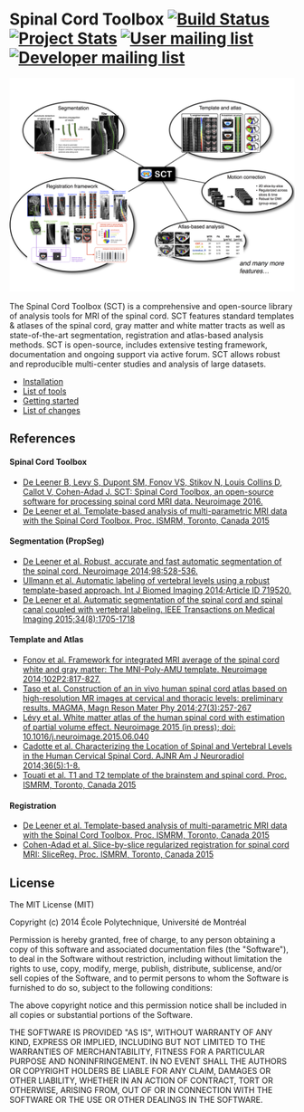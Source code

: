 
# Spinal Cord Toolbox [![Build Status](https://travis-ci.org/neuropoly/spinalcordtoolbox.svg?branch=master)](https://travis-ci.org/neuropoly/spinalcordtoolbox) [![Project Stats](https://www.openhub.net/p/spinalcordtoolbox/widgets/project_thin_badge.gif)](https://www.openhub.net/p/spinalcordtoolbox) [![User mailing list](http://img.shields.io/badge/mailing%20list-users-green.svg?style=flat)](https://groups.google.com/forum/#!forum/neuropoly) [![Developer mailing list](http://img.shields.io/badge/mailing%20list-development-green.svg?style=flat)](https://groups.google.com/forum/#!forum/sct_developers)


![Spinal Cord Toolbox overview](abstract.png "Spinal Cord Toolbox overview")

The Spinal Cord Toolbox (SCT) is a comprehensive and open-source library of analysis tools for MRI of the spinal cord. SCT features standard templates & atlases of the spinal cord, gray matter and white matter tracts as well as state-of-the-art segmentation, registration and atlas-based analysis methods. SCT is open-source, includes extensive testing framework, documentation and ongoing support via active forum. SCT allows robust and reproducible multi-center studies and analysis of large datasets.

- [Installation](https://sourceforge.net/p/spinalcordtoolbox/wiki/installation/)
- [List of tools](http://sourceforge.net/p/spinalcordtoolbox/wiki/tools/)
- [Getting started](https://github.com/neuropoly/spinalcordtoolbox/blob/master/batch_processing.sh)
- [List of changes](https://github.com/neuropoly/spinalcordtoolbox/blob/master/CHANGES.md)

## References

#### Spinal Cord Toolbox
- [De Leener B, Levy S, Dupont SM, Fonov VS, Stikov N, Louis Collins D, Callot V, Cohen-Adad J. SCT: Spinal Cord Toolbox, an open-source software for processing spinal cord MRI data. Neuroimage 2016.](https://www.dropbox.com/s/mrv4uid659vp1qn/DeLeener16_SCT.pdf?dl=0)
- [De Leener et al. Template-based analysis of multi-parametric MRI data with the Spinal Cord Toolbox. Proc. ISMRM, Toronto, Canada 2015](https://www.dropbox.com/s/1gv81xg17lgcxfn/5798_submitted_radC862D.pdf)

#### Segmentation (PropSeg)
- [De Leener et al. Robust, accurate and fast automatic segmentation of the spinal cord. Neuroimage 2014;98:528-536.](https://dl.dropboxusercontent.com/u/20592661/publications/DeLeener_NIMG14_PropSeg.pdf)
- [Ullmann et al. Automatic labeling of vertebral levels using a robust template-based approach. Int J Biomed Imaging 2014;Article ID 719520.](http://downloads.hindawi.com/journals/ijbi/2014/719520.pdf)
- [De Leener et al. Automatic segmentation of the spinal cord and spinal canal coupled with vertebral labeling. IEEE Transactions on Medical Imaging 2015;34(8):1705-1718](https://www.dropbox.com/s/2tsp1juxcvuq4bl/PID3727605.pdf)

#### Template and Atlas
- [Fonov et al. Framework for integrated MRI average of the spinal cord white and gray matter: The MNI-Poly-AMU template. Neuroimage 2014;102P2:817-827.](https://dl.dropboxusercontent.com/u/20592661/publications/Fonov_NIMG14_MNI-Poly-AMU.pdf)
- [Taso et al. Construction of an in vivo human spinal cord atlas based on high-resolution MR images at cervical and thoracic levels: preliminary results. MAGMA, Magn Reson Mater Phy 2014;27(3):257-267](https://dl.dropboxusercontent.com/u/20592661/publications/taso_magma_2014.pdf)
- [Lévy et al. White matter atlas of the human spinal cord with estimation of partial volume effect. Neuroimage 2015 (in press); doi: 10.1016/j.neuroimage.2015.06.040](http://www.sciencedirect.com/science/article/pii/S1053811915005431)
- [Cadotte et al. Characterizing the Location of Spinal and Vertebral Levels in the Human Cervical Spinal Cord. AJNR Am J Neuroradiol 2014;36(5):1-8.](https://dl.dropboxusercontent.com/u/20592661/publications/Cadotte_AJNR14_SpinalLevel.pdf)
- [Touati et al. T1 and T2 template of the brainstem and spinal cord. Proc. ISMRM, Toronto, Canada 2015](https://www.dropbox.com/s/i7at66hugucrs1h/touati_ismrm15_template.pdf)

#### Registration
- [De Leener et al. Template-based analysis of multi-parametric MRI data with the Spinal Cord Toolbox. Proc. ISMRM, Toronto, Canada 2015](https://dl.dropboxusercontent.com/u/20592661/publications/deleener_ismrm15_sct.pdf) 
- [Cohen-Adad et al. Slice-by-slice regularized registration for spinal cord MRI: SliceReg. Proc. ISMRM, Toronto, Canada 2015](https://dl.dropboxusercontent.com/u/20592661/publications/cohenadad_ismrm15_slicereg.pdf)

## License

The MIT License (MIT)

Copyright (c) 2014 École Polytechnique, Université de Montréal

Permission is hereby granted, free of charge, to any person obtaining a copy
of this software and associated documentation files (the "Software"), to deal
in the Software without restriction, including without limitation the rights
to use, copy, modify, merge, publish, distribute, sublicense, and/or sell
copies of the Software, and to permit persons to whom the Software is
furnished to do so, subject to the following conditions:

The above copyright notice and this permission notice shall be included in all
copies or substantial portions of the Software.

THE SOFTWARE IS PROVIDED "AS IS", WITHOUT WARRANTY OF ANY KIND, EXPRESS OR
IMPLIED, INCLUDING BUT NOT LIMITED TO THE WARRANTIES OF MERCHANTABILITY,
FITNESS FOR A PARTICULAR PURPOSE AND NONINFRINGEMENT. IN NO EVENT SHALL THE
AUTHORS OR COPYRIGHT HOLDERS BE LIABLE FOR ANY CLAIM, DAMAGES OR OTHER
LIABILITY, WHETHER IN AN ACTION OF CONTRACT, TORT OR OTHERWISE, ARISING FROM,
OUT OF OR IN CONNECTION WITH THE SOFTWARE OR THE USE OR OTHER DEALINGS IN THE
SOFTWARE.


